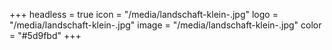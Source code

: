 +++
headless = true
icon = "/media/landschaft-klein-.jpg"
logo = "/media/landschaft-klein-.jpg"
image = "/media/landschaft-klein-.jpg"
color = "#5d9fbd"
+++
